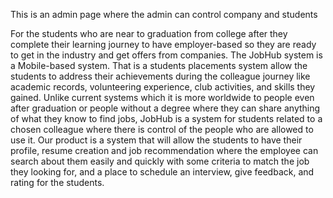 This is an admin page where the admin can control company and students 

For the students who are near to graduation from college after they complete their learning journey to have employer-based so they are ready to get in the industry and get offers from companies. The JobHub system is a Mobile-based system. That is a students placements system allow the students to address their achievements during the colleague journey like academic records, volunteering experience, club activities, and skills they gained. Unlike current systems which it is more worldwide to people even after graduation or people without a degree where they can share anything of what they know to find jobs, JobHub is a system for students related to a chosen colleague where there is control of the people who are allowed to use it. Our product is a system that will allow the students to have their profile, resume creation and job recommendation where the employee can search about them easily and quickly with some criteria to match the job they looking for, and a place to schedule an interview, give feedback, and rating for the students.
 
